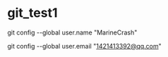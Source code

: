# git_test1
git config --global user.name "MarineCrash"

git config --global user.email "1421413392@qq.com"